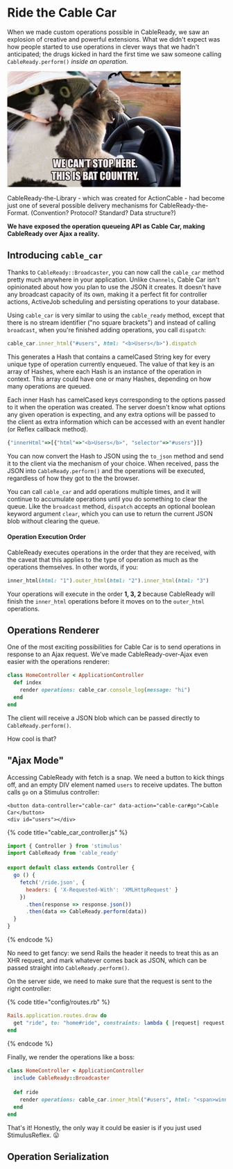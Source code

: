 # Ride the Cable Car

When we made custom operations possible in CableReady, we saw an explosion of creative and powerful extensions. What we didn't expect was how people started to use operations in clever ways that we hadn't anticipated; the drugs kicked in hard the first time we saw someone calling `CableReady.perform()` _inside an operation_.

![](.gitbook/assets/bats.jpg)

CableReady-the-Library - which was created for ActionCable - had become just one of several possible delivery mechanisms for CableReady-the-Format. \(Convention? Protocol? Standard? Data structure?\)

**We have exposed the operation queueing API as Cable Car, making CableReady over Ajax a reality.**

## Introducing `cable_car`

Thanks to `CableReady::Broadcaster`, you can now call the `cable_car` method pretty much anywhere in your application. Unlike `Channels`, Cable Car isn't opinionated about how you plan to use the JSON it creates. It doesn't have any broadcast capacity of its own, making it a perfect fit for controller actions, ActiveJob scheduling and persisting operations to your database.

Using `cable_car` is very similar to using the `cable_ready` method, except that there is no stream identifier \("no square brackets"\) and instead of calling `broadcast`, when you're finished adding operations, you call `dispatch`:

```ruby
cable_car.inner_html("#users", html: "<b>Users</b>").dispatch
```

This generates a Hash that contains a camelCased String key for every unique type of operation currently enqueued. The value of that key is an array of Hashes, where each Hash is an instance of the operation in context. This array could have one or many Hashes, depending on how many operations are queued.

Each inner Hash has camelCased keys corresponding to the options passed to it when the operation was created. The server doesn't know what options any given operation is expecting, and any extra options will be passed to the client as extra information which can be accessed with an event handler \(or Reflex callback method\).

```javascript
{"innerHtml"=>[{"html"=>"<b>Users</b>", "selector"=>"#users"}]}
```

You can now convert the Hash to JSON using the `to_json` method and send it to the client via the mechanism of your choice. When received, pass the JSON into `CableReady.perform()` and the operations will be executed, regardless of how they got to the the browser.

You can call `cable_car` and add operations multiple times, and it will continue to accumulate operations until you do something to clear the queue. Like the `broadcast` method, `dispatch` accepts an optional boolean keyword argument `clear`, which you can use to return the current JSON blob without clearing the queue.

#### Operation Execution Order

CableReady executes operations in the order that they are received, with the caveat that this applies to the type of operation as much as the operations themselves. In other words, if you:

```ruby
inner_html(html: "1").outer_html(html: "2").inner_html(html: "3")
```

Your operations will execute in the order **1, 3, 2** because CableReady will finish the `inner_html` operations before it moves on to the `outer_html` operations.

## Operations Renderer

One of the most exciting possibilities for Cable Car is to send operations in response to an Ajax request. We've made CableReady-over-Ajax even easier with the operations renderer:

```ruby
class HomeController < ApplicationController
  def index
    render operations: cable_car.console_log(message: "hi")
  end
end
```

The client will receive a JSON blob which can be passed directly to `CableReady.perform()`.

How cool is that?

## "Ajax Mode"

Accessing CableReady with fetch is a snap. We need a button to kick things off, and an empty DIV element named `users` to receive updates. The button calls `go` on a Stimulus controller:

```markup
<button data-controller="cable-car" data-action="cable-car#go">Cable Car</button>
<div id="users"></div>
```

{% code title="cable\_car\_controller.js" %}
```javascript
import { Controller } from 'stimulus'
import CableReady from 'cable_ready'

export default class extends Controller {
  go () {
    fetch('/ride.json', {
      headers: { 'X-Requested-With': 'XMLHttpRequest' }
    })
      .then(response => response.json())
      .then(data => CableReady.perform(data))
  }
}
```
{% endcode %}

No need to get fancy: we send Rails the header it needs to treat this as an XHR request, and mark whatever comes back as JSON, which can be passed straight into `CableReady.perform()`.

On the server side, we need to make sure that the request is sent to the right controller:

{% code title="config/routes.rb" %}
```ruby
Rails.application.routes.draw do
  get "ride", to: "home#ride", constraints: lambda { |request| request.xhr? } 
end
```
{% endcode %}

Finally, we render the operations like a boss:

```ruby
class HomeController < ApplicationController
  include CableReady::Broadcaster

  def ride
    render operations: cable_car.inner_html("#users", html: "<span>winning</span>")
  end
end
```

That's it! Honestly, the only way it could be easier is if you just used StimulusReflex. 😛

## Operation Serialization



